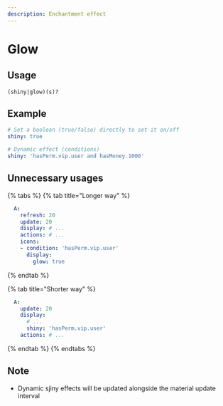```yaml
---
description: Enchantment effect
---
```


# Glow

## Usage

```text
(shiny|glow)(s)?
```

## Example

```yaml
# Set a boolean (true/false) directly to set it on/off
shiny: true

# Dynamic effect (conditions)
shiny: 'hasPerm.vip.user and hasMoney.1000'
```

## Unnecessary usages

{% tabs %}
{% tab title="Longer way" %}
```yaml
  A:
    refresh: 20
    update: 20
    display: # ...
    actions: # ...
    icons:
    - condition: 'hasPerm.vip.user'
      display:
        glow: true
```
{% endtab %}

{% tab title="Shorter way" %}
```yaml
  A:
    update: 20
    display:
      # ...
      shiny: 'hasPerm.vip.user'
    actions: # ...
```
{% endtab %}
{% endtabs %}

## Note

* Dynamic sjiny effects will be updated alongside the material update interval

